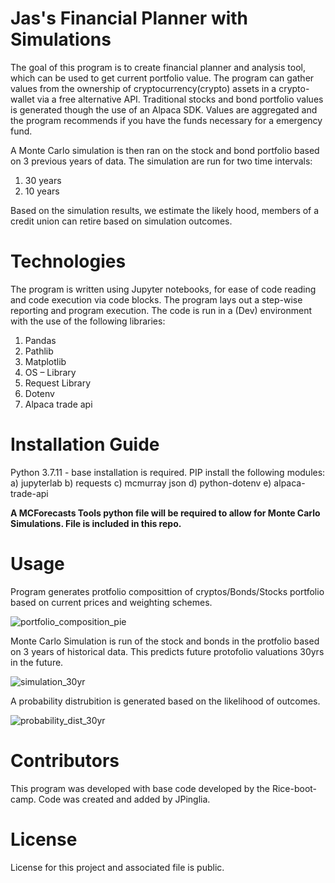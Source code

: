 # Jas's Financial Planner with Simulations

The goal of this program is to create financial planner and analysis tool, which can be used to get current portfolio value. The program can gather values from the ownership of cryptocurrency(crypto) assets in a crypto-wallet via a free alternative API. Traditional stocks and bond portfolio values is generated though the use of an Alpaca SDK. Values are aggregated and the program recommends if you have the funds necessary for a emergency fund. 

A Monte Carlo simulation is then ran on the stock and bond portfolio based on 3 previous years of data. The simulation are run for two time intervals: 
1) 30 years
2) 10 years

Based on the simulation results, we estimate the likely hood, members of a credit union can retire based on simulation outcomes. 

# Technologies

The program is written using Jupyter notebooks, for ease of code reading and code execution via code blocks. The program lays out a step-wise reporting and program execution. The code is run in a (Dev) environment with the use of the following libraries:
1. Pandas
2. Pathlib
3. Matplotlib
4. OS – Library
5. Request Library
6. Dotenv
7. Alpaca trade api 

# Installation Guide

Python 3.7.11 - base installation is required. 
PIP install the following modules:
a) jupyterlab
b) requests
c) mcmurray json
d) python-dotenv
e) alpaca-trade-api

**A MCForecasts Tools python file will be required to allow for Monte Carlo Simulations. File is included in this repo.**

# Usage

Program generates protfolio composittion of cryptos/Bonds/Stocks portfolio based on current prices and weighting schemes. 

![portfolio_composition_pie](https://user-images.githubusercontent.com/95830866/151717055-7949afd5-08c1-4574-bbea-d644a24f7e7c.PNG)

Monte Carlo Simulation is run of the stock and bonds in the protfolio based on 3 years of historical data. This predicts future protofolio valuations 30yrs in the future.

![simulation_30yr](https://user-images.githubusercontent.com/95830866/151717096-d2b69048-3911-49a0-95b8-076bbeaf9a68.PNG)

A probability distrubition is generated based on the likelihood of outcomes. 

![probability_dist_30yr](https://user-images.githubusercontent.com/95830866/151717144-7c7d5a3a-d1d3-46a6-a9c5-c1640acd2372.PNG)

# Contributors

This program was developed with base code developed by the Rice-boot-camp. Code was created and added by JPinglia.

# License

License for this project and associated file is public.
